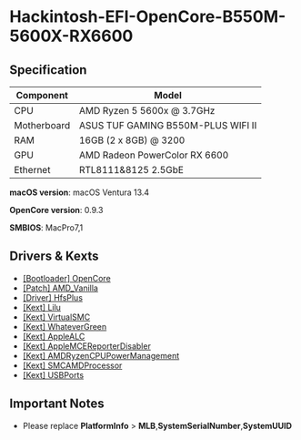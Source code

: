 # Hackintosh-EFI-OpenCore-B550M-5600X-RX6600

## Specification

| **Component** | **Model**                          |
| ------------- | ---------------------------------- |
| CPU           | AMD Ryzen 5 5600x @ 3.7GHz         |
| Motherboard   | ASUS TUF GAMING B550M-PLUS WIFI II |
| RAM           | 16GB (2 x 8GB) @ 3200              |
| GPU           | AMD Radeon PowerColor RX 6600      |
| Ethernet      | RTL8111&8125 2.5GbE                |

**macOS version**: macOS Ventura 13.4

**OpenCore version**: 0.9.3

**SMBIOS**: MacPro7,1

## Drivers & Kexts

- [[Bootloader] OpenCore](https://github.com/acidanthera/OpenCorePkg)
- [[Patch] AMD_Vanilla](https://github.com/AMD-OSX/AMD_Vanilla)
- [[Driver] HfsPlus](https://github.com/acidanthera/OcBinaryData/blob/master/Drivers/HfsPlus.efi)
- [[Kext] Lilu](https://github.com/acidanthera/Lilu)
- [[Kext] VirtualSMC](https://github.com/acidanthera/VirtualSMC)
- [[Kext] WhateverGreen](https://github.com/acidanthera/WhateverGreen)
- [[Kext] AppleALC](https://github.com/acidanthera/AppleALC)
- [[Kext] AppleMCEReporterDisabler](https://github.com/AMD-OSX/AMD_Vanilla/blob/opencore/Extra/AppleMCEReporterDisabler.kext.zip)
- [[Kext] AMDRyzenCPUPowerManagement](https://github.com/trulyspinach/SMCAMDProcessor)
- [[Kext] SMCAMDProcessor](https://github.com/trulyspinach/SMCAMDProcessor)
- [[Kext] USBPorts](https://dortania.github.io/OpenCore-Post-Install/usb/manual/manual.html#usb-mapping-the-manual-way)

## Important Notes

- Please replace **PlatformInfo** > **MLB**,**SystemSerialNumber**,**SystemUUID**
